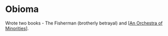 # Obioma

Wrote two books - The Fisherman (brotherly betrayal) and [[An Orchestra of Minorities]].

[//begin]: # "Autogenerated link references for markdown compatibility"
[An Orchestra of Minorities]: an-orchestra-of-minorities "An Orchestra of Minorities"
[//end]: # "Autogenerated link references"
